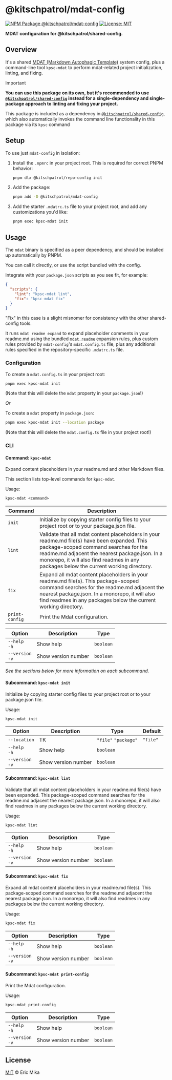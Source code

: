<!--+ Warning: Content inside HTML comment blocks was generated by mdat and may be overwritten. +-->

<!-- title -->

# @kitschpatrol/mdat-config

<!-- /title -->

<!-- badges -->

[![NPM Package @kitschpatrol/mdat-config](https://img.shields.io/npm/v/@kitschpatrol/mdat-config.svg)](https://npmjs.com/package/@kitschpatrol/mdat-config)
[![License: MIT](https://img.shields.io/badge/License-MIT-yellow.svg)](https://opensource.org/licenses/MIT)

<!-- /badges -->

<!-- description -->

**MDAT configuration for @kitschpatrol/shared-config.**

<!-- /description -->

## Overview

It's a shared [MDAT (Markdown Autophagic Template)](https://github.com/kitschpatrol/mdat) system config, plus a command-line tool `kpsc-mdat` to perform mdat-related project initialization, linting, and fixing.

<!-- recommendation -->

> [!Important]
>
> **You can use this package on its own, but it's recommended to use [`@kitschpatrol/shared-config`](https://www.npmjs.com/package/@kitschpatrol/shared-config) instead for a single-dependency and single-package approach to linting and fixing your project.**
>
> This package is included as a dependency in [`@kitschpatrol/shared-config`](https://www.npmjs.com/package/@kitschpatrol/shared-config), which also automatically invokes the command line functionality in this package via its `kpsc` command

<!-- /recommendation -->

## Setup

To use just `mdat-config` in isolation:

1. Install the `.npmrc` in your project root. This is required for correct PNPM behavior:

   ```sh
   pnpm dlx @kitschpatrol/repo-config init
   ```

2. Add the package:

   ```sh
   pnpm add -D @kitschpatrol/mdat-config
   ```

3. Add the starter `.mdatrc.ts` file to your project root, and add any customizations you'd like:

   ```sh
   pnpm exec kpsc-mdat init
   ```

## Usage

The `mdat` binary is specified as a peer dependency, and should be installed up automatically by PNPM.

You can call it directly, or use the script bundled with the config.

Integrate with your `package.json` scripts as you see fit, for example:

```json
{
  "scripts": {
    "lint": "kpsc-mdat lint",
    "fix": "kpsc-mdat fix"
  }
}
```

"Fix" in this case is a slight misnomer for consistency with the other shared-config tools.

It runs `mdat readme expand` to expand placeholder comments in your readme.md using the bundled [`mdat readme`](https://github.com/kitschpatrol/mdat/blob/main/packages/mdat/readme.md#the-mdat-readme-subcommand) expansion rules, plus custom rules provided by `mdat-config`'s `mdat.config.ts` file, plus any additional rules specified in the repository-specific `.mdatrc.ts` file.

### Configuration

To create a `mdat.config.ts` in your project root:

```sh
pnpm exec kpsc-mdat init
```

(Note that this will delete the `mdat` property in your `package.json`!)

_Or_

To create a `mdat` property in `package.json`:

```sh
pnpm exec kpsc-mdat init --location package
```

(Note that this will delete the `mdat.config.ts` file in your project root!)

### CLI

<!-- cli-help -->

#### Command: `kpsc-mdat`

Expand content placeholders in your readme.md and other Markdown files.

This section lists top-level commands for `kpsc-mdat`.

Usage:

```txt
kpsc-mdat <command>
```

| Command        | Description                                                                                                                                                                                                                                                                       |
| -------------- | --------------------------------------------------------------------------------------------------------------------------------------------------------------------------------------------------------------------------------------------------------------------------------- |
| `init`         | Initialize by copying starter config files to your project root or to your package.json file.                                                                                                                                                                                     |
| `lint`         | Validate that all mdat content placeholders in your readme.md file(s) have been expanded. This package-scoped command searches for the readme.md adjacent the nearest package.json. In a monorepo, it will also find readmes in any packages below the current working directory. |
| `fix`          | Expand all mdat content placeholders in your readme.md file(s). This package-scoped command searches for the readme.md adjacent the nearest package.json. In a monorepo, it will also find readmes in any packages below the current working directory.                           |
| `print-config` | Print the Mdat configuration.                                                                                                                                                                                                                                                     |

| Option              | Description         | Type      |
| ------------------- | ------------------- | --------- |
| `--help`<br>`-h`    | Show help           | `boolean` |
| `--version`<br>`-v` | Show version number | `boolean` |

_See the sections below for more information on each subcommand._

#### Subcommand: `kpsc-mdat init`

Initialize by copying starter config files to your project root or to your package.json file.

Usage:

```txt
kpsc-mdat init
```

| Option              | Description         | Type                 | Default  |
| ------------------- | ------------------- | -------------------- | -------- |
| `--location`        | TK                  | `"file"` `"package"` | `"file"` |
| `--help`<br>`-h`    | Show help           | `boolean`            |          |
| `--version`<br>`-v` | Show version number | `boolean`            |          |

#### Subcommand: `kpsc-mdat lint`

Validate that all mdat content placeholders in your readme.md file(s) have been expanded. This package-scoped command searches for the readme.md adjacent the nearest package.json. In a monorepo, it will also find readmes in any packages below the current working directory.

Usage:

```txt
kpsc-mdat lint
```

| Option              | Description         | Type      |
| ------------------- | ------------------- | --------- |
| `--help`<br>`-h`    | Show help           | `boolean` |
| `--version`<br>`-v` | Show version number | `boolean` |

#### Subcommand: `kpsc-mdat fix`

Expand all mdat content placeholders in your readme.md file(s). This package-scoped command searches for the readme.md adjacent the nearest package.json. In a monorepo, it will also find readmes in any packages below the current working directory.

Usage:

```txt
kpsc-mdat fix
```

| Option              | Description         | Type      |
| ------------------- | ------------------- | --------- |
| `--help`<br>`-h`    | Show help           | `boolean` |
| `--version`<br>`-v` | Show version number | `boolean` |

#### Subcommand: `kpsc-mdat print-config`

Print the Mdat configuration.

Usage:

```txt
kpsc-mdat print-config
```

| Option              | Description         | Type      |
| ------------------- | ------------------- | --------- |
| `--help`<br>`-h`    | Show help           | `boolean` |
| `--version`<br>`-v` | Show version number | `boolean` |

<!-- /cli-help -->

<!-- license -->

## License

[MIT](license.txt) © Eric Mika

<!-- /license -->
